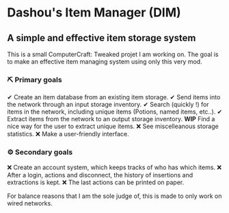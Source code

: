 # Dashou's Item Manager (DIM)
## A simple and effective item storage system
This is a small ComputerCraft: Tweaked projet I am working on. The goal is to make an effective item managing system using only this very mod.

### ⛏ Primary goals
✔ Create an item database from an existing item storage.
✔ Send items into the network through an input storage inventory.
✔ Search (quickly !) for items in the network, including unique items (Potions, named items, etc..).
✔ Extract items from the network to an output storage inventory.
**WIP** Find a nice way for the user to extract unique items.
❌ See miscelleanous storage statistics.
❌ Make a user-friendly interface.

### ⚙ Secondary goals
❌ Create an account system, which keeps tracks of who has which items.
❌ After a login, actions and disconnect, the history of insertions and extractions is kept.
❌ The last actions can be printed on paper.

For balance reasons that I am the sole judge of, this is made to only work on wired networks.
